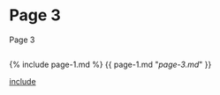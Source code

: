 # Page 3

Page 3

```{include} page-1.md
```
{% include page-1.md %}
{{ page-1.md "*page-3.md*" }}

[include](File:page-1.md)
